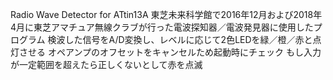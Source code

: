 Radio Wave Detector for ATtin13A
東芝未来科学館で2016年12月および2018年4月に東芝アマチュア無線クラブが行った電波探知器／電波発見器に使用したプログラム
検波した信号をA/D変換し、レベルに応じて2色LEDを緑／橙／赤と点灯させる
オペアンプのオフセットをキャンセルため起動時にチェック
もし入力が一定範囲を超えたら正しくないとして赤を点滅
